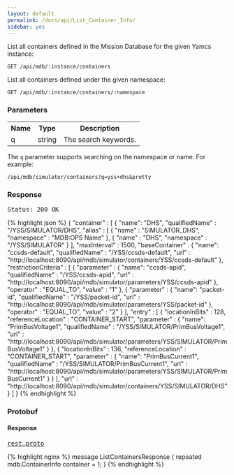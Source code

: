 ```yaml
---
layout: default
permalink: /docs/api/List_Container_Info/
sidebar: yes
---
```


List all containers defined in the Mission Database for the given Yamcs instance:

    GET /api/mdb/:instance/containers


List all containers defined under the given namespace:

    GET /api/mdb/:instance/containers/:namespace
    

### Parameters

<table class="inline">
  <tr>
    <th>Name</th>
    <th>Type</th>
    <th>Description</th>
  </tr>
  <tr>
    <td class="code">q</td>
    <td class="code">string</td>
    <td>The search keywords.</td>
  </tr>
</table>

The `q` parameter supports searching on the namespace or name. For example:

    /api/mdb/simulator/containers?q=yss+dhs&pretty


### Response

<pre class="header">Status: 200 OK</pre>
{% highlight json %}
{
  "container" : [ {
    "name": "DHS",
    "qualifiedName" : "/YSS/SIMULATOR/DHS",
    "alias" : [ {
      "name" : "SIMULATOR_DHS",
      "namespace" : "MDB:OPS Name"
    }, {
      "name" : "DHS",
      "namespace" : "/YSS/SIMULATOR"
    } ],
    "maxInterval" : 1500,
    "baseContainer" : {
      "name": "ccsds-default",
      "qualifiedName" : "/YSS/ccsds-default",
      "url" : "http://localhost:8090/api/mdb/simulator/containers/YSS/ccsds-default"
    },
    "restrictionCriteria" : [ {
      "parameter" : {
        "name": "ccsds-apid",
        "qualifiedName" : "/YSS/ccsds-apid",
        "url" : "http://localhost:8090/api/mdb/simulator/parameters/YSS/ccsds-apid"
      },
      "operator" : "EQUAL_TO",
      "value" : "1"
    }, {
      "parameter" : {
        "name": "packet-id",
        "qualifiedName" : "/YSS/packet-id",
        "url" : "http://localhost:8090/api/mdb/simulator/parameters/YSS/packet-id"
      },
      "operator" : "EQUAL_TO",
      "value" : "2"
    } ],
    "entry" : [ {
      "locationInBits" : 128,
      "referenceLocation" : "CONTAINER_START",
      "parameter" : {
        "name": "PrimBusVoltage1",
        "qualifiedName" : "/YSS/SIMULATOR/PrimBusVoltage1",
        "url" : "http://localhost:8090/api/mdb/simulator/parameters/YSS/SIMULATOR/PrimBusVoltage1"
      }
    }, {
      "locationInBits" : 136,
      "referenceLocation" : "CONTAINER_START",
      "parameter" : {
        "name": "PrimBusCurrent1",
        "qualifiedName" : "/YSS/SIMULATOR/PrimBusCurrent1",
        "url" : "http://localhost:8090/api/mdb/simulator/parameters/YSS/SIMULATOR/PrimBusCurrent1"
      }
    } ],
    "url" : "http://localhost:8090/api/mdb/simulator/containers/YSS/SIMULATOR/DHS"
  } ]
}
{% endhighlight %}


### Protobuf

#### Response

<pre class="r header"><a href="/docs/api/rest.proto/">rest.proto</a></pre>

{% highlight nginx %}
message ListContainersResponse {
  repeated mdb.ContainerInfo container = 1;
}
{% endhighlight %}

